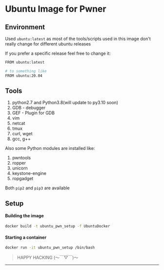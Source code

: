 # Ubuntu Image for Pwner

## Environment

Used `ubuntu:latest` as most of the tools/scripts used in this image don't really change for different ubuntu releases

If you prefer a specific release feel free to change it:

```bash
FROM ubuntu:latest

# to something like
FROM ubuntu:20.04
```

## Tools

1. python2.7 and Python3.8(will update to py3.10 soon)
2. GDB - debugger 
3. GEF - Plugin for GDB
3. vim
4. netcat
5. tmux
6. curl, wget
7. gcc, g++

Also some Python modules are installed like:

1. pwntools
2. ropper
3. unicorn
4. keystone-engine
5. ropgadget

Both `pip2` and `pip3` are available 

## Setup

#### Building the image

```bash
docker build -t ubuntu_pwn_setup -f UbuntuDocker
```

#### Starting a container

```bash
docker run -it ubuntu_pwn_setup /bin/bash
```

> HAPPY HACKING (〜￣▽￣)〜

---